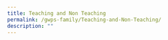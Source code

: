 ```yaml
---
title: Teaching and Non Teaching
permalink: /gwps-family/Teaching-and-Non-Teaching/
description: ""
---
```

